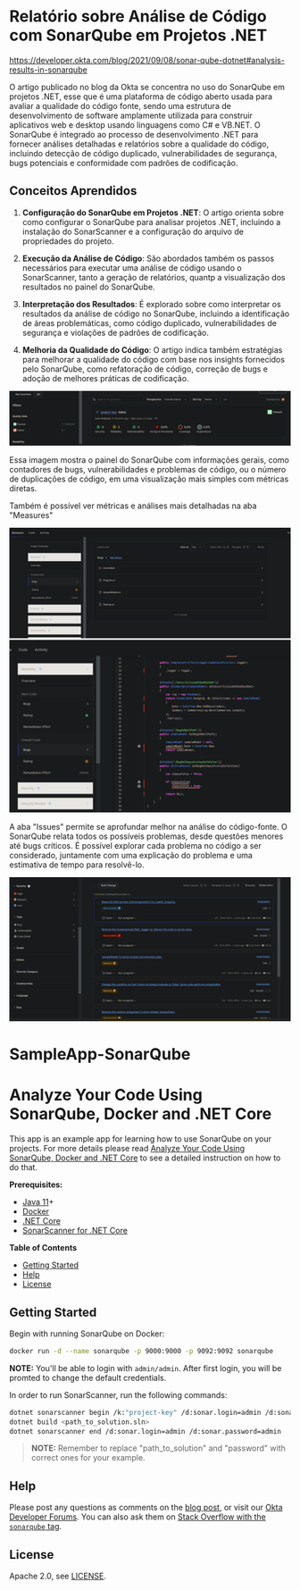 # Relatório sobre Análise de Código com SonarQube em Projetos .NET

https://developer.okta.com/blog/2021/09/08/sonar-qube-dotnet#analysis-results-in-sonarqube

O artigo publicado no blog da Okta se concentra no uso do SonarQube em projetos .NET, esse que é uma plataforma de código aberto usada para avaliar a qualidade do código fonte, sendo uma estrutura de desenvolvimento de software amplamente utilizada para construir aplicativos web e desktop usando linguagens como C# e VB.NET. O SonarQube é integrado ao processo de desenvolvimento .NET para fornecer análises detalhadas e relatórios sobre a qualidade do código, incluindo detecção de código duplicado, vulnerabilidades de segurança, bugs potenciais e conformidade com padrões de codificação.

## Conceitos Aprendidos

1. **Configuração do SonarQube em Projetos .NET**: O artigo orienta sobre como configurar o SonarQube para analisar projetos .NET, incluindo a instalação do SonarScanner e a configuração do arquivo de propriedades do projeto.

2. **Execução da Análise de Código**: São abordados também os passos necessários para executar uma análise de código usando o SonarScanner, tanto a geração de relatórios, quantp a visualização dos resultados no painel do SonarQube.

3. **Interpretação dos Resultados**: É explorado sobre como interpretar os resultados da análise de código no SonarQube, incluindo a identificação de áreas problemáticas, como código duplicado, vulnerabilidades de segurança e violações de padrões de codificação.

4. **Melhoria da Qualidade do Código**: O artigo indica também estratégias para melhorar a qualidade do código com base nos insights fornecidos pelo SonarQube, como refatoração de código, correção de bugs e adoção de melhores práticas de codificação.

<img alt="sonarqube" src="./assets/Captura de tela 1.png">


Essa imagem mostra o painel do SonarQube com informações gerais, como contadores de bugs, vulnerabilidades e problemas de código, ou o número de duplicações de código, em uma visualização mais simples com métricas diretas.

Também é possível ver métricas e análises mais detalhadas na aba "Measures"

<img alt="sonarqube" src="./assets/Captura de tela 2.png">

<img alt="sonarqube" src="./assets/Captura de tela 3.png">


A aba "Issues" permite se aprofundar melhor na análise do código-fonte. O SonarQube relata todos os possíveis problemas, desde questões menores até bugs críticos. É possível explorar cada problema no código a ser considerado, juntamente com uma explicação do problema e uma estimativa de tempo para resolvê-lo.

<img alt="sonarqube" src="./assets/Captura de tela 4.png">

# SampleApp-SonarQube

# Analyze Your Code Using SonarQube, Docker and .NET Core

This app is an example app for learning how to use SonarQube on your projects. For more details please read [Analyze Your Code Using SonarQube, Docker and .NET Core](link_to_replace) to see a detailed instruction on how to do that.

**Prerequisites:**

- [Java 11](https://adoptopenjdk.net/)+
- [Docker](https://docs.docker.com/get-docker/)
- [.NET Core](https://dotnet.microsoft.com/download)
- [SonarScanner for .NET Core](https://github.com/SonarSource/sonar-scanner-msbuild/releases/download/4.7.1.2311/sonar-scanner-msbuild-4.7.1.2311-netcoreapp2.0.zip)

**Table of Contents**

- [Getting Started](#getting-started)
- [Help](#help)
- [License](#license)

## Getting Started

Begin with running SonarQube on Docker:
```sh
docker run -d --name sonarqube -p 9000:9000 -p 9092:9092 sonarqube
```

**NOTE:** You'll be able to login with `admin/admin`. After first login, you will be promted to change the default credentials.

In order to run SonarScanner, run the following commands:

```sh
dotnet sonarscanner begin /k:"project-key" /d:sonar.login=admin /d:sonar.password=admin
dotnet build <path_to_solution.sln>
dotnet sonarscanner end /d:sonar.login=admin /d:sonar.password=admin
```

> **NOTE:** Remember to replace "path_to_solution" and "password" with correct ones for your example.

## Help

Please post any questions as comments on the [blog post](link_to_replace), or visit our [Okta Developer Forums](https://devforum.okta.com/). You can also ask them on [Stack Overflow with the `sonarqube` tag](https://stackoverflow.com/tags/sonarqube).

## License

Apache 2.0, see [LICENSE](LICENSE).
